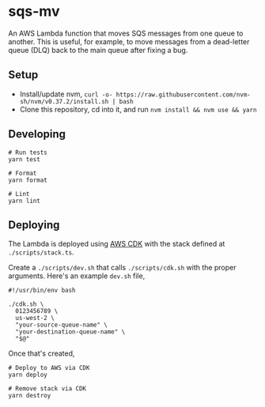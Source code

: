 # sqs-mv

An AWS Lambda function that moves SQS messages from one queue to another. This is useful, for example, to move messages from a dead-letter queue (DLQ) back to the main queue after fixing a bug.

## Setup

- Install/update nvm, `curl -o- https://raw.githubusercontent.com/nvm-sh/nvm/v0.37.2/install.sh | bash`
- Clone this repository, cd into it, and run `nvm install && nvm use && yarn`

## Developing

```shell
# Run tests
yarn test

# Format
yarn format

# Lint
yarn lint
```

## Deploying

The Lambda is deployed using [AWS CDK](https://aws.amazon.com/cdk/) with the stack defined at `./scripts/stack.ts`.

Create a `./scripts/dev.sh` that calls `./scripts/cdk.sh` with the proper arguments. Here's an example `dev.sh` file,

```shell
#!/usr/bin/env bash

./cdk.sh \
  0123456789 \
  us-west-2 \
  "your-source-queue-name" \
  "your-destination-queue-name" \
  "$@"
```

Once that's created,

```shell
# Deploy to AWS via CDK
yarn deploy

# Remove stack via CDK
yarn destroy
```
